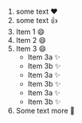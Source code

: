 
1. some text  :heart:
2. some text :+1:
3. Item 1 :smile:
4. Item 2 :smile:
5. Item 3 :smile:
   * Item 3a :sparkles:
   * Item 3b :sparkles:
   * Item 3a :sparkles:
   * Item 3b :sparkles:
   * Item 3a :sparkles:
   * Item 3b :sparkles:
6. Some text more  :tada:
